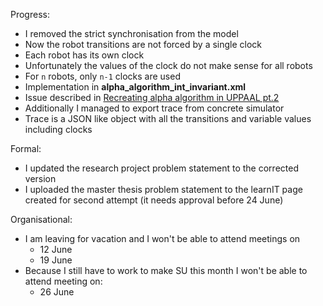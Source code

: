 Progress:
- I removed the strict synchronisation from the model
- Now the robot transitions are not forced by a single clock
- Each robot has its own clock
- Unfortunately the values of the clock do not make sense for all robots
- For `n` robots, only `n-1` clocks are used
- Implementation in **alpha_algorithm_int_invariant.xml**
- Issue described in [Recreating alpha algorithm in UPPAAL pt.2](../Notes/Recreating%20alpha%20algorithm%20in%20UPPAAL%20pt.2.md)
- Additionally I managed to export trace from concrete simulator
- Trace is a JSON like object with all the transitions and variable values including clocks

Formal:
- I updated the research project problem statement to the corrected version
- I uploaded the master thesis problem statement to the learnIT page created for second attempt (it needs approval before 24 June)

Organisational:
- I am leaving for vacation and I won't be able to attend meetings on 
	- 12 June
	- 19 June
- Because I still have to work to make SU this month I won't be able to attend meeting on:
	- 26 June
